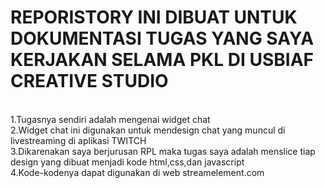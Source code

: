 <h1>REPORISTORY INI DIBUAT UNTUK DOKUMENTASI TUGAS YANG SAYA KERJAKAN SELAMA PKL DI USBIAF CREATIVE STUDIO</h1> <br>
1.Tugasnya sendiri adalah mengenai widget chat<br>
2.Widget chat ini digunakan untuk mendesign chat yang muncul di livestreaming di aplikasi TWITCH<br>
3.Dikarenakan saya berjurusan RPL maka tugas saya adalah menslice tiap design yang dibuat menjadi kode html,css,dan javascript<br>
4.Kode-kodenya dapat digunakan di web streamelement.com
